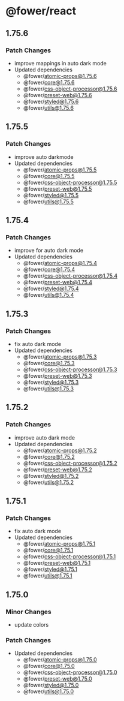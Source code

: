 # @fower/react

## 1.75.6

### Patch Changes

- improve mappings in auto dark mode
- Updated dependencies
  - @fower/atomic-props@1.75.6
  - @fower/core@1.75.6
  - @fower/css-object-processor@1.75.6
  - @fower/preset-web@1.75.6
  - @fower/styled@1.75.6
  - @fower/utils@1.75.6

## 1.75.5

### Patch Changes

- improve auto darkmode
- Updated dependencies
  - @fower/atomic-props@1.75.5
  - @fower/core@1.75.5
  - @fower/css-object-processor@1.75.5
  - @fower/preset-web@1.75.5
  - @fower/styled@1.75.5
  - @fower/utils@1.75.5

## 1.75.4

### Patch Changes

- improve for auto dark mode
- Updated dependencies
  - @fower/atomic-props@1.75.4
  - @fower/core@1.75.4
  - @fower/css-object-processor@1.75.4
  - @fower/preset-web@1.75.4
  - @fower/styled@1.75.4
  - @fower/utils@1.75.4

## 1.75.3

### Patch Changes

- fix auto dark mode
- Updated dependencies
  - @fower/atomic-props@1.75.3
  - @fower/core@1.75.3
  - @fower/css-object-processor@1.75.3
  - @fower/preset-web@1.75.3
  - @fower/styled@1.75.3
  - @fower/utils@1.75.3

## 1.75.2

### Patch Changes

- improve auto dark mode
- Updated dependencies
  - @fower/atomic-props@1.75.2
  - @fower/core@1.75.2
  - @fower/css-object-processor@1.75.2
  - @fower/preset-web@1.75.2
  - @fower/styled@1.75.2
  - @fower/utils@1.75.2

## 1.75.1

### Patch Changes

- fix auto dark mode
- Updated dependencies
  - @fower/atomic-props@1.75.1
  - @fower/core@1.75.1
  - @fower/css-object-processor@1.75.1
  - @fower/preset-web@1.75.1
  - @fower/styled@1.75.1
  - @fower/utils@1.75.1

## 1.75.0

### Minor Changes

- update colors

### Patch Changes

- Updated dependencies
  - @fower/atomic-props@1.75.0
  - @fower/core@1.75.0
  - @fower/css-object-processor@1.75.0
  - @fower/preset-web@1.75.0
  - @fower/styled@1.75.0
  - @fower/utils@1.75.0

